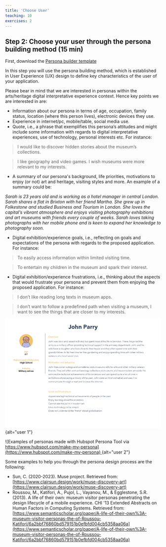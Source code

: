 ```yaml
---
title: 'Choose User'
teaching: 10
exercises: 2
---
```


## Step 2: Choose your user through the persona building method (15 min)


First, download the [Persona builder template](files/persona-digital-experience.pdf)

In this step you will use the persona building method, which is established in User Experience (UX) design to define key characteristics of the user of your application.


Please bear in mind that we are interested in personas within the arts/heritage digital interpretative experience context. Hence key points we are interested in are:

-	Information about our persona in terms of age, occupation, family status, location (where this person lives), electronic devices they use.
-	Experience in internet/pc, mobile/table, social media use.
-	Quote, i.e., a phrase that exemplifies this persona’s attitudes and might include some information with regards to digital interpretative experiences, use of technology, personal interests etc. For instance:

>I would like to discover hidden stories about the museum’s collections. 

>I like geography and video games. I wish museums were more relevant to my interests.

-	A summary of our persona's background, life priorities, motivations to enjoy (or not) art and heritage, visiting styles and more. An example of a summary could be:

*Sarah is 23 years old and is working as a hotel manager in central London. Sarah shares a flat in Brixton with her friend Martha. She grew up in Folkestone and studied Business and Tourism in London. She loves the capital’s vibrant atmosphere and enjoys visiting photography exhibitions and art museums with friends every couple of weeks. Sarah loves taking photographs with her mobile phone and is keen to expand her knowledge to photography soon.*

- Digital exhibition/experience goals, i.e., reflecting on goals and expectations of the persona with regards to the proposed application. For instance: 

>To easily access information within limited visiting time.

>To entertain my children in the museum and spark their interest.

- Digital exhibition/experience frustrations, i.e., thinking about the aspects that would frustrate your persona and prevent them from enjoying the proposed application. For instance:

> I don’t like reading long texts in museum apps. 

>I don’t want to follow a predefined path when visiting a museum, I want to see the things that are closer to my interests.

![](fig/user1.png){alt="user 1"}

![Examples of personas made with Hubspot Persona Tool via [https://www.hubspot.com/make-my-persona](https://www.hubspot.com/make-my-persona)
](fig/user2.png){alt="user 2"}

Some examples to help you through the persona design process are the following:


- Sun, C. (2020-2023). Muse project. Retrieved from: [https://www.clairsun.design/work/muse-discovery-art](https://www.clairsun.design/work/muse-discovery-art)
-	Roussou, M., Katifori, A., Pujol, L., Vayanou, M., & Egglestone, S.R. (2013). A life of their own: museum visitor personas penetrating the design lifecycle of a mobile experience. CHI '13 Extended Abstracts on Human Factors in Computing Systems. Retrieved from: [https://www.semanticscholar.org/paper/A-life-of-their-own%3A-museum-visitor-personas-the-of-Roussou-Katifori/6a2bbf76860bd579151b0efbfd004cb5358aa06a](https://www.semanticscholar.org/paper/A-life-of-their-own%3A-museum-visitor-personas-the-of-Roussou-Katifori/6a2bbf76860bd579151b0efbfd004cb5358aa06a)

